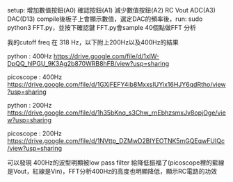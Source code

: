 setup:
  增加數值按鈕(A0)
  確認按鈕(A1)
  減少數值按鈕(A2)
  RC Vout ADC(A3)
  DAC(D13)
  compile後板子上會顯示數值，選定DAC的頻率後，run: sudo python3 FFT.py，並按下確認鍵
  FFT.py會sample 40個點做FFT 分析

我的cutoff freq 在 318 Hz，以下附上200Hz以及400Hz的結果

python : 400Hz
https://drive.google.com/file/d/1xlW-DpQQ_hlPGU_9K3Ag2b870WRB8hFB/view?usp=sharing

picoscope : 400Hz
https://drive.google.com/file/d/1GXjFEFY4ib8MxxsIUYix16HJY6qdRtho/view?usp=sharing

python : 200Hz
https://drive.google.com/file/d/1h35bKnq_s3Chw_rnEbhzsmxJv8opjOge/view?usp=sharing

picoscope : 200Hz
https://drive.google.com/file/d/1NVttp_DZMwD2BlYEOTNK5mGQEqwFUIQc/view?usp=sharing

可以發現 400Hz的波型明顯被low pass filter 給降低振福了(picoscope裡的藍線是Vout，紅線是Vin)，FFT分析400Hz的高度也明顯降低，顯示RC電路的功效
